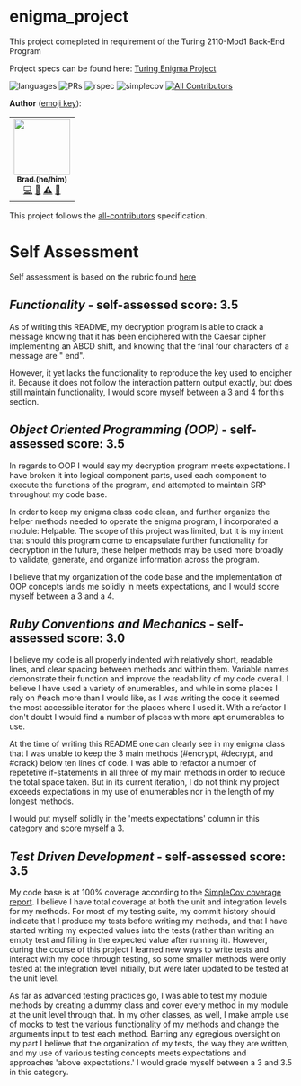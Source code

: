 # enigma_project
This project comepleted in requirement of the Turing 2110-Mod1 Back-End Program

Project specs can be found here: [Turing Enigma Project](https://backend.turing.edu/module1/projects/enigma/index)

![languages](https://img.shields.io/github/languages/top/jbreit88/enigma_project?color=red)
![PRs](https://img.shields.io/github/issues-pr-closed/jbreit88/enigma_project)
![rspec](https://img.shields.io/gem/v/rspec?color=blue&label=rspec)
![simplecov](https://img.shields.io/gem/v/simplecov?color=blue&label=simplecov) <!-- ALL-CONTRIBUTORS-BADGE:START - Do not remove or modify this section -->
[![All Contributors](https://img.shields.io/badge/contributors-1-orange.svg?style=flat)](#contributors-)
<!-- ALL-CONTRIBUTORS-BADGE:END -->

**Author** ([emoji key](https://allcontributors.org/docs/en/emoji-key)):

<!-- ALL-CONTRIBUTORS-LIST:START - Do not remove or modify this section -->
<!-- prettier-ignore-start -->
<!-- markdownlint-disable -->
<table>
  <tr>
    <td align="center"><a href="https://github.com/jbreit88"><img src="https://avatars.githubusercontent.com/u/88853324?v=4?s=100" width="100px;" alt=""/><br /><sub><b>Brad (he/him)</b></sub></a><br /><a href="https://github.com/jbreit88/enigma_project/commits?author=jbreit88" title="Code">💻</a> <a href="#ideas-jbreit88" title="Ideas, Planning, & Feedback">🤔</a> <a href="https://github.com/jbreit88/enigma_project/commits?author=jbreit88" title="Tests">⚠️</a> <a href="https://github.com/jbreit88/enigma_project/pulls?q=is%3Apr+reviewed-by%3Ajbreit88" title="Reviewed Pull Requests">👀</a></td>
  </tr>
</table>

<!-- markdownlint-restore -->
<!-- prettier-ignore-end -->

<!-- ALL-CONTRIBUTORS-LIST:END -->

This project follows the [all-contributors](https://github.com/all-contributors/all-contributors) specification.

# Self Assessment
Self assessment is based on the rubric found [here](https://backend.turing.edu/module1/projects/enigma/rubric)

## *Functionality* - self-assessed score: **3.5**
As of writing this README, my decryption program is able to crack a message knowing that it has been enciphered with the Caesar cipher implementing an ABCD shift, and knowing that the final four characters of a message are " end". 

However, it yet lacks the functionality to reproduce the key used to encipher it. Because it does not follow the interaction pattern output exactly, but does still maintain functionality, I would score myself between a 3 and 4 for this section.

## *Object Oriented Programming (OOP)* - self-assessed score: **3.5**
In regards to OOP I would say my decryption program meets expectations. I have broken it into logical component parts, used each component to execute the functions of the program, and attempted to maintain SRP throughout my code base.

In order to keep my enigma class code clean, and further organize the helper methods needed to operate the enigma program, I incorporated a module: Helpable. The scope of this project was limited, but it is my intent that should this program come to encapsulate further functionality for decryption in the future, these helper methods may be used more broadly to validate, generate, and organize information across the program.

I believe that my organization of the code base and the implementation of OOP concepts lands me solidly in meets expectations, and I would score myself between a 3 and a 4.

## *Ruby Conventions and Mechanics* - self-assessed score: **3.0**
I believe my code is all properly indented with relatively short, readable lines, and clear spacing between methods and within them. Variable names demonstrate their function and improve the readability of my code overall. I believe I have used a variety of enumerables, and while in some places I rely on #each more than I would like, as I was writing the code it seemed the most accessible iterator for the places where I used it. With a refactor I don't doubt I would find a number of places with more apt enumerables to use.

At the time of writing this README one can clearly see in my enigma class that I was unable to keep the 3 main methods (#encrypt, #decrypt, and #crack) below ten lines of code. I was able to refactor a number of repetetive if-statements in all three of my main methods in order to reduce the total space taken. But in its current iteration, I do not think my project exceeds expectations in my use of enumerables nor in the length of my longest methods.

I would put myself solidly in the 'meets expectations' column in this category and score myself a 3.

## *Test Driven Development* - self-assessed score: **3.5**
My code base is at 100% coverage according to the [SimpleCov coverage report](https://user-images.githubusercontent.com/88853324/141726327-71f56a25-fc1a-4ed7-a475-425e93ab1338.png). I believe I have total coverage at both the unit and integration levels for my methods. For most of my testing suite, my commit history should indicate that I produce my tests before writing my methods, and that I have started writing my expected values into the tests (rather than writing an empty test and filling in the expected value after running it). However, during the course of this project I learned new ways to write tests and interact with my code through testing, so some smaller methods were only tested at the integration level initially, but were later updated to be tested at the unit level. 

As far as advanced testing practices go, I was able to test my module methods by creating a dummy class and cover every method in my module at the unit level through that. In my other classes, as well, I make ample use of mocks to test the various functionality of my methods and change the arguments input to test each method. Barring any egregious oversight on my part I believe that the organization of my tests, the way they are written, and my use of various testing concepts meets expectations and approaches 'above expectations.' I would grade myself between a 3 and 3.5 in this category.
